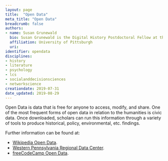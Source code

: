 ```yaml
---
layout: page
title:  "Open Data"
meta_title: "Open Data"
breadcrumb: false
authors:
- name: Susan Grunewald
  bio: Susan Grunewald is the Digital History Postdoctoral Fellow at the University of Pittsburgh’s World History Center. She received her PhD from Carnegie Mellon University, where she was a two-time A.W. Mellon Fellow in Digital Humanities. Her research focuses on Soviet history, particularly German prisoners of war in the USSR during and after the Second World War.
  affiliation: University of Pittsburgh
  uri:
identifier: opendata
disciplines:
- history
- literature
- psychology
- lcs
- socialanddecisionsciences
- networkscience
creationdate: 2019-07-31
date_updated: 2019-08-29
---
```


Open Data is data that is free for anyone to access, modify, and share. One of the most frequent forms of open data in relation to the humanities is civic data. Once downloaded, scholars can run this information through a variety of tools to produce historical, policy, environmental, etc. findings. 

Further information can be found at:
 -  [Wikipedia Open Data](https://en.wikipedia.org/wiki/Open_data).
 -  [Western Pennsylvania Regional Data Center](http://www.wprdc.org/).
 -  [freeCodeCamp Open Data](https://www.freecodecamp.org/news/https-medium-freecodecamp-org-best-free-open-data-sources-anyone-can-use-a65b514b0f2d/).
